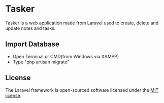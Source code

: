 # Tasker

Tasker is a web application made from Laravel used to create, delete and update notes and tasks. 

## Import Database

- Open Terminal or CMD(from Windows via XAMPP)
- Type "php artisan migrate"

## License

The Laravel framework is open-sourced software licensed under the [MIT license](http://opensource.org/licenses/MIT).
